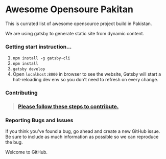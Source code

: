# Awesome Opensoure Pakitan

This is currated list of awesome opensource project build in Pakistan.

We are using gatsby to generate static site from dynamic content.

### Getting start instruction...

1. `npm install -g gatsby-cli`
2. `npm install`
3. `gatsby develop`
4. Open `localhost:8000` in browser to see the website, Gatsby will start a hot-reloading dev env so you don't need to refresh on every change.

### Contributing
> ### [Please follow these steps to contribute.](CONTRIBUTING.md)

### Reporting Bugs and Issues
If you think you've found a bug, go ahead and create a new GitHub issue. Be sure to include as much information as possible so we can reproduce the bug.

Welcome to GitHub.